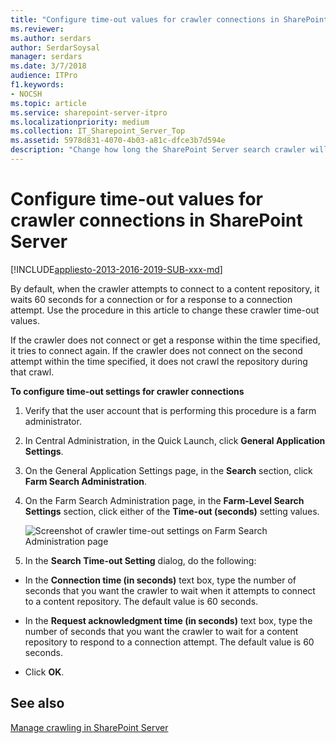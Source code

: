 ```yaml
---
title: "Configure time-out values for crawler connections in SharePoint Server"
ms.reviewer: 
ms.author: serdars
author: SerdarSoysal
manager: serdars
ms.date: 3/7/2018
audience: ITPro
f1.keywords:
- NOCSH
ms.topic: article
ms.service: sharepoint-server-itpro
ms.localizationpriority: medium
ms.collection: IT_Sharepoint_Server_Top
ms.assetid: 5978d831-4070-4b03-a81c-dfce3b7d594e
description: "Change how long the SharePoint Server search crawler will wait for a connection to a content repository or for a response to a connection attempt."
---
```


# Configure time-out values for crawler connections in SharePoint Server

[!INCLUDE[appliesto-2013-2016-2019-SUB-xxx-md](../includes/appliesto-2013-2016-2019-SUB-xxx-md.md)]
  
By default, when the crawler attempts to connect to a content repository, it waits 60 seconds for a connection or for a response to a connection attempt. Use the procedure in this article to change these crawler time-out values. 
  
If the crawler does not connect or get a response within the time specified, it tries to connect again. If the crawler does not connect on the second attempt within the time specified, it does not crawl the repository during that crawl.
  
**To configure time-out settings for crawler connections**
  
1. Verify that the user account that is performing this procedure is a farm administrator.
    
2. In Central Administration, in the Quick Launch, click **General Application Settings**.
    
3. On the General Application Settings page, in the **Search** section, click **Farm Search Administration**.
    
4. On the Farm Search Administration page, in the **Farm-Level Search Settings** section, click either of the **Time-out (seconds)** setting values. 
    
     ![Screenshot of crawler time-out settings on Farm Search Administration page](../media/CrawlerTimeoutSettings.gif)
  
5. In the **Search Time-out Setting** dialog, do the following: 
    
  - In the **Connection time (in seconds)** text box, type the number of seconds that you want the crawler to wait when it attempts to connect to a content repository. The default value is 60 seconds. 
    
  - In the **Request acknowledgment time (in seconds)** text box, type the number of seconds that you want the crawler to wait for a content repository to respond to a connection attempt. The default value is 60 seconds. 
    
  - Click **OK**.
    
## See also

[Manage crawling in SharePoint Server](manage-crawling.md)

